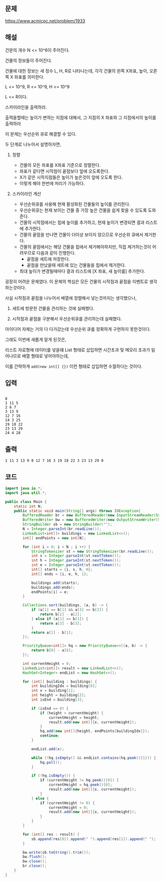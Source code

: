 ## 문제
https://www.acmicpc.net/problem/1933

## 해설

건문의 개수 N <= 10^6이 주어진다.

건물의 정보들이 주어진다.

건물에 대한 정보는 세 정수 L, H, R로 나타나는데, 각각 건물의 왼쪽 X좌표, 높이, 오른쪽 X 좌표를 의미한다.

L <= 10^9, R <= 10^9, H <= 10^9

L <= R이다.

스카이라인을 출력하라.

출력을할때는 높이가 변하는 지점에 대해서, 그 지점의 X 좌표와 그 지점에서의 높이를 출력하라

이 문제는 우선순위 큐로 해결할 수 있다.

두 단계로 나누어서 설명하자면,

1. 정렬
    - 건물의 모든 좌표를 X좌표 기준으로 정렬한다.
    - 좌표가 같다면 시작점이 끝점보다 앞에 오도록한다.
    - X가 같은 시작지점들은 높이가 높은것이 앞에 오도록 한다.
    - 이렇게 해야 한번에 처리가 가능하다.

2. 스카이라인 계산
    - 우선순위큐를 사용해 현재 활성화된 건물들의 높이를 관리한다.
    - 우선순위큐는 현재 보이는 건물 중 가장 높은 건물을 쉽게 찾을 수 있도록 도와준다.
    - 건물의 시작점에서는 힙에 높이를 추가하고, 현재 높이가 변경되면 결과 리스트에 추가한다.
    - 건물의 끝점을 만나면 건물이 더이상 보이지 않으므로 우선순위 큐에서 제거한다.
    - 건물의 끝점에서는 해당 건물을 힙에서 제거해야하지만, 직접 제거하는것이 어려우므로 다음과 같이 진행한다.
        - 끝점을 세트에 저장한다.
        - 끝점을 만났을때 세트에 있는 건물들을 힙에서 제거한다.
    - 최대 높이가 변경될때마다 결과 리스트에 [X 좌표, 새 높이를] 추가한다.

굉장히 어려운 문제였다. 이 문제의 핵심은 모든 건물의 시작점과 끝점을 이벤트로 생각하는것이다.


사실 시작점과 끝점을 나누어서 배열에 정렬해서 넣는것까지는 생각했으나,

1. 세트에 방문한 건물을 관리하는 것에 실패했다.

2. 시작점과 끝점을 구분해서 우선순위큐를 관리하는데 실패했다.

아이디어 자체는 거의 다 다가갔는데 우선순위 큐를 정확하게 구현하지 못한것이다.


그래도 이번에 새롭게 알게 된것은,

리스트 자료형에 데이터를 넣을떄 List<Integer> 형태로 삽입하면 시간초과 및 메모리 초과가 일어나므로 배열 형태로 넣어야하는데,

이를 간략하게 `add(new int[] {})` 이런 형태로 삽입하면 수월하다는 것이다.


## 입력
```

8
1 11 5
2 6 7
3 13 9
12 7 16
14 3 25
19 18 22
23 13 29
24 4 28
```


## 출력
```
1 11 3 13 9 0 12 7 16 3 19 18 22 3 23 13 29 0
```

## 코드 
```java
import java.io.*;
import java.util.*;

public class Main {
    static int N;
    public static void main(String[] args) throws IOException{
        BufferedReader br = new BufferedReader(new InputStreamReader(System.in));
        BufferedWriter bw = new BufferedWriter(new OutputStreamWriter(System.out));
        StringBuilder sb = new StringBuilder("");
        N = Integer.parseInt(br.readLine());
        LinkedList<int[]> buildings = new LinkedList<>();
        int[] endPoints = new int[N];

        for (int i = 0; i < N ; i ++) {
            StringTokenizer st = new StringTokenizer(br.readLine());
            int s = Integer.parseInt(st.nextToken());
            int h = Integer.parseInt(st.nextToken());
            int e = Integer.parseInt(st.nextToken());
            int[] starts = {i, s, h, 0};
            int[] ends = {i, e, h, 1};

            buildings.add(starts);
            buildings.add(ends);
            endPoints[i] = e;
        }

        Collections.sort(buildings, (a, b) -> {
            if (a[1] == b[1] && a[3] == b[3]) {
                return b[2] - a[2];
            } else if (a[1] == b[1]) {
                return a[3] - b[3];
            }
            return a[1] - b[1];
        });

        PriorityQueue<int[]> hq = new PriorityQueue<>((a, b) -> {
            return b[0] - a[0];
        });

        int currentHeight = 0;
        LinkedList<int[]> result = new LinkedList<>();
        HashSet<Integer> endList = new HashSet<>();

        for (int[] building : buildings) {
            int buildingIdx = building[0];
            int x = building[1];
            int height = building[2];
            int isEnd = building[3];

            if (isEnd == 0) {
                if (height > currentHeight) {
                    currentHeight = height;
                    result.add(new int[]{x, currentHeight});
                }
                hq.add(new int[]{height, endPoints[buildingIdx]});
                continue;
            }

            endList.add(x);

            while (!hq.isEmpty() && endList.contains(hq.peek()[1])) {
                hq.poll();
            }

            if (!hq.isEmpty()) {
                if (currentHeight != hq.peek()[0]) {
                    currentHeight = hq.peek()[0];
                    result.add(new int[]{x, currentHeight});
                }
            } else {
                if (currentHeight != 0) {
                    currentHeight = 0;
                    result.add(new int[]{x, currentHeight});
                }
            }
        }

        for (int[] res : result) {
            sb.append(res[0]).append(" ").append(res[1]).append(" ");
        }

        bw.write(sb.toString().trim());
        bw.flush();
        bw.close();
        br.close();
    }
}
```